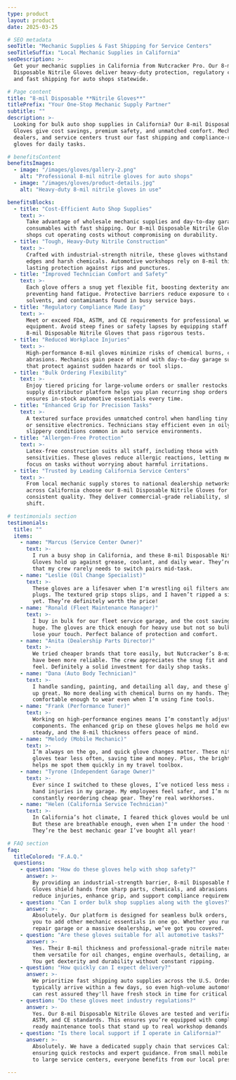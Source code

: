 ```yaml
---
type: product
layout: product
date: 2025-03-25

# SEO metadata
seoTitle: "Mechanic Supplies & Fast Shipping for Service Centers"
seoTitleSuffix: "Local Mechanic Supplies in California"
seoDescription: >-
  Get your mechanic supplies in California from Nutcracker Pro. Our 8-mil
  Disposable Nitrile Gloves deliver heavy-duty protection, regulatory compliance,
  and fast shipping for auto shops statewide.

# Page content
title: "8-mil Disposable **Nitrile Gloves**"
titlePrefix: "Your One-Stop Mechanic Supply Partner"
subtitle: ""
description: >-
  Looking for bulk auto shop supplies in California? Our 8-mil Disposable Nitrile
  Gloves give cost savings, premium safety, and unmatched comfort. Mechanics,
  dealers, and service centers trust our fast shipping and compliance-ready
  gloves for daily tasks.

# benefitsContent
benefitsImages:
  - image: "/images/gloves/gallery-2.png"
    alt: "Professional 8-mil nitrile gloves for auto shops"
  - image: "/images/gloves/product-details.jpg"
    alt: "Heavy-duty 8-mil nitrile gloves in use"

benefitsBlocks:
  - title: "Cost-Efficient Auto Shop Supplies"
    text: >-
      Take advantage of wholesale mechanic supplies and day-to-day garage
      consumables with fast shipping. Our 8-mil Disposable Nitrile Gloves help
      shops cut operating costs without compromising on durability.
  - title: "Tough, Heavy-Duty Nitrile Construction"
    text: >-
      Crafted with industrial-strength nitrile, these gloves withstand sharp
      edges and harsh chemicals. Automotive workshops rely on 8-mil thickness for
      lasting protection against rips and punctures.
  - title: "Improved Technician Comfort and Safety"
    text: >-
      Each glove offers a snug yet flexible fit, boosting dexterity and
      preventing hand fatigue. Protective barriers reduce exposure to oils,
      solvents, and contaminants found in busy service bays.
  - title: "Regulatory Compliance Made Easy"
    text: >-
      Meet or exceed FDA, ASTM, and CE requirements for professional workshop
      equipment. Avoid steep fines or safety lapses by equipping staff with
      8-mil Disposable Nitrile Gloves that pass rigorous tests.
  - title: "Reduced Workplace Injuries"
    text: >-
      High-performance 8-mil gloves minimize risks of chemical burns, cuts, and
      abrasions. Mechanics gain peace of mind with day-to-day garage supplies
      that protect against sudden hazards or tool slips.
  - title: "Bulk Ordering Flexibility"
    text: >-
      Enjoy tiered pricing for large-volume orders or smaller restocks. Our shop
      supply distributor platform helps you plan recurring shop orders and
      ensures in-stock automotive essentials every time.
  - title: "Enhanced Grip for Precision Tasks"
    text: >-
      A textured surface provides unmatched control when handling tiny fasteners
      or sensitive electronics. Technicians stay efficient even in oily,
      slippery conditions common in auto service environments.
  - title: "Allergen-Free Protection"
    text: >-
      Latex-free construction suits all staff, including those with
      sensitivities. These gloves reduce allergic reactions, letting mechanics
      focus on tasks without worrying about harmful irritations.
  - title: "Trusted by Leading California Service Centers"
    text: >-
      From local mechanic supply stores to national dealership networks, shops
      across California choose our 8-mil Disposable Nitrile Gloves for
      consistent quality. They deliver commercial-grade reliability, shift after
      shift.

# testimonials section
testimonials:
  title: ""
  items:
    - name: "Marcus (Service Center Owner)"
      text: >-
        I run a busy shop in California, and these 8-mil Disposable Nitrile
        Gloves hold up against grease, coolant, and daily wear. They’re so tough
        that my crew rarely needs to switch pairs mid-task.
    - name: "Leslie (Oil Change Specialist)"
      text: >-
        These gloves are a lifesaver when I'm wrestling oil filters and drain
        plugs. The textured grip stops slips, and I haven’t ripped a single glove
        yet. They’re definitely worth the price!
    - name: "Ronald (Fleet Maintenance Manager)"
      text: >-
        I buy in bulk for our fleet service garage, and the cost savings are
        huge. The gloves are thick enough for heavy use but not so bulky that you
        lose your touch. Perfect balance of protection and comfort.
    - name: "Anita (Dealership Parts Director)"
      text: >-
        We tried cheaper brands that tore easily, but Nutcracker’s 8-mil gloves
        have been more reliable. The crew appreciates the snug fit and sturdy
        feel. Definitely a solid investment for daily shop tasks.
    - name: "Dana (Auto Body Technician)"
      text: >-
        I handle sanding, painting, and detailing all day, and these gloves hold
        up great. No more dealing with chemical burns on my hands. They’re
        comfortable enough to wear even when I’m using fine tools.
    - name: "Frank (Performance Tuner)"
      text: >-
        Working on high-performance engines means I’m constantly adjusting tiny
        components. The enhanced grip on these gloves helps me hold everything
        steady, and the 8-mil thickness offers peace of mind.
    - name: "Melody (Mobile Mechanic)"
      text: >-
        I’m always on the go, and quick glove changes matter. These nitrile
        gloves tear less often, saving time and money. Plus, the bright color
        helps me spot them quickly in my travel toolbox.
    - name: "Tyrone (Independent Garage Owner)"
      text: >-
        Ever since I switched to these gloves, I’ve noticed less mess and fewer
        hand injuries in my garage. My employees feel safer, and I’m not
        constantly reordering cheap gear. They’re real workhorses.
    - name: "Helen (California Service Technician)"
      text: >-
        In California’s hot climate, I feared thick gloves would be unbearable.
        But these are breathable enough, even when I'm under the hood for hours.
        They’re the best mechanic gear I’ve bought all year!

# FAQ section
faq:
  titleColored: "F.A.Q."
  questions:
    - question: "How do these gloves help with shop safety?"
      answer: >-
        By providing an industrial-strength barrier, 8-mil Disposable Nitrile
        Gloves shield hands from sharp parts, chemicals, and abrasions. They
        reduce injuries, enhance grip, and support compliance requirements.
    - question: "Can I order bulk shop supplies along with the gloves?"
      answer: >-
        Absolutely. Our platform is designed for seamless bulk orders, allowing
        you to add other mechanic essentials in one go. Whether you run a small
        repair garage or a massive dealership, we’ve got you covered.
    - question: "Are these gloves suitable for all automotive tasks?"
      answer: >-
        Yes. Their 8-mil thickness and professional-grade nitrile material make
        them versatile for oil changes, engine overhauls, detailing, and more.
        You get dexterity and durability without constant ripping.
    - question: "How quickly can I expect delivery?"
      answer: >-
        We prioritize fast shipping auto supplies across the U.S. Orders
        typically arrive within a few days, so even high-volume automotive shops
        can rest assured they'll have fresh stock in time for critical jobs.
    - question: "Do these gloves meet industry regulations?"
      answer: >-
        Yes. Our 8-mil Disposable Nitrile Gloves are tested and verified by FDA,
        ASTM, and CE standards. This ensures you’re equipped with compliance-
        ready maintenance tools that stand up to real workshop demands.
    - question: "Is there local support if I operate in California?"
      answer: >-
        Absolutely. We have a dedicated supply chain that services California,
        ensuring quick restocks and expert guidance. From small mobile mechanics
        to large service centers, everyone benefits from our local presence.

---
```

